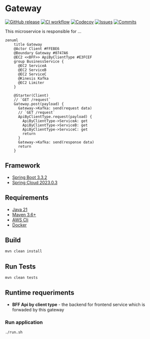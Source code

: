
# Gateway

[![GitHub release](https://img.shields.io/github/release/sjexpos/ecomm-gateway.svg?style=plastic)](https://github.com/sjexpos/ecomm-gateway/releases/latest)
[![CI workflow](https://img.shields.io/github/actions/workflow/status/sjexpos/ecomm-gateway/ci.yaml?branch=main&label=ci&logo=github&style=plastic)](https://github.com/sjexpos/ecomm-gateway/actions?workflow=CI)
[![Codecov](https://img.shields.io/codecov/c/github/sjexpos/ecomm-gateway?logo=codecov&style=plastic)](https://codecov.io/gh/sjexpos/ecomm-gateway)
[![Issues](https://img.shields.io/github/issues-search/sjexpos/ecomm-gateway?query=is%3Aopen&label=issues&style=plastic)](https://github.com/sjexpos/ecomm-gateway/issues)
[![Commits](https://img.shields.io/github/last-commit/sjexpos/ecomm-gateway?logo=github&style=plastic)](https://github.com/sjexpos/ecomm-gateway/commits)


This microservice is responsible for ...

```mermaid
zenuml
    title Gateway
    @Actor Client #FFEBE6
    @Boundary Gateway #0747A6
    @EC2 <<BFF>> ApiByClientType #E3FCEF
    group BusinessService {
      @EC2 ServiceA
      @EC2 ServiceB
      @EC2 ServiceC
      @Kinesis Kafka
      @EC2 Limiter
    }

    @Starter(Client)
    // `GET /request`
    Gateway.post(payload) {
      Gateway->Kafka: send(request data)
      // `GET /request`
      ApiByClientType.request(payload) {
        ApiByClientType->ServiceA: get
        ApiByClientType->ServiceB: get
        ApiByClientType->ServiceC: get
        return
      }
      Gateway->Kafka: send(response data)
      return
    }
```

## Framework

* [Spring Boot 3.3.2](https://spring.io/projects/spring-boot/)
* [Spring Cloud 2023.0.3](https://spring.io/projects/spring-cloud)

## Requirements

* [Java 21](https://openjdk.org/install/)
* [Maven 3.6+](https://maven.apache.org/download.cgi)
* [AWS Cli](https://aws.amazon.com/es/cli/)
* [Docker](https://www.docker.com/)

## Build

```bash
mvn clean install
```

## Run Tests
```bash
mvn clean tests
```

## Runtime requeriments

* **BFF Api by client type** - the backend for frontend service which is forwaded by this gateway

### Run application
```
./run.sh
```


